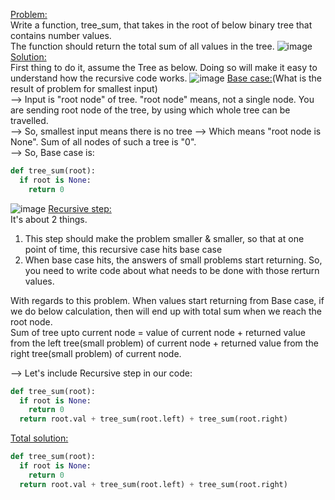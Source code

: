 <ins>Problem:</ins> </br>
Write a function, tree_sum, that takes in the root of below binary tree that contains number values.</br> 
The function should return the total sum of all values in the tree.
![image](https://github.com/user-attachments/assets/51aadd74-d517-4577-a161-d6379521c0c3)
<ins>Solution:</ins> </br>
First thing to do it, assume the Tree as below. Doing so will make it easy to understand how the recursive code works.
![image](https://github.com/user-attachments/assets/b1a0fb38-14fe-41ce-bf35-f4dcea24a05e)
<ins>Base case:</ins>(What is the result of problem for smallest input)</br>
--> Input is "root node" of tree. "root node" means, not a single node. You are sending root node of the tree, by using which whole tree can be travelled.</br>
--> So, smallest input means there is no tree --> Which means "root node is None". Sum of all nodes of such a tree is "0".</br>
--> So, Base case is:
```python
def tree_sum(root):
  if root is None:
    return 0
```
![image](https://github.com/user-attachments/assets/cbb85e06-3d58-48ee-8e1c-705d27e14552)
<ins>Recursive step:</ins></br>
It's about 2 things.
1. This step should make the problem smaller & smaller, so that at one point of time, this recursive case hits base case
2. When base case hits, the answers of small problems start returning. So, you need to write code about what needs to be done with those rerturn values.

With regards to this problem.
When values start returning from Base case, if we do below calculation, then will end up with total sum when we reach the root node.</br>
Sum of tree upto current node = value of current node + returned value from the left tree(small problem) of current node + returned value from the right tree(small problem) of current node.

--> Let's include Recursive step in our code:
```python
def tree_sum(root):
  if root is None:
    return 0
  return root.val + tree_sum(root.left) + tree_sum(root.right)
```
<ins>Total solution:</ins></br>
```python
def tree_sum(root):
  if root is None:
    return 0
  return root.val + tree_sum(root.left) + tree_sum(root.right)
```
